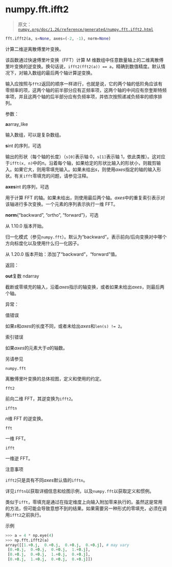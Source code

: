 # numpy.fft.ifft2

> 原文：[`numpy.org/doc/1.26/reference/generated/numpy.fft.ifft2.html`](https://numpy.org/doc/1.26/reference/generated/numpy.fft.ifft2.html)

```py
fft.ifft2(a, s=None, axes=(-2, -1), norm=None)
```

计算二维逆离散傅里叶变换。

该函数通过快速傅里叶变换（FFT）计算 M 维数组中任意数量轴上的二维离散傅里叶变换的逆变换。换句话说，`ifft2(fft2(a)) == a`，精确到数值精度。默认情况下，对输入数组的最后两个轴计算逆变换。

输入应按照与`fft2`返回的顺序一样进行，也就是说，它的两个轴的低阶角应该有零频率的项，这两个轴的前半部分应有正频率项，这两个轴的中间应有奈奎斯特频率项，并且这两个轴的后半部分应有负频率项，并依次按照递减负频率的顺序排列。

参数：

**a**array_like

输入数组，可以是复杂数组。

**s**int 的序列，可选

输出的形状（每个轴的长度）（`s[0]`表示轴 0，`s[1]`表示轴 1，依此类推）。这对应于`ifft(x, n)`中的*n*。沿着每个轴，如果给定的形状比输入的形状小，则裁剪输入。如果它大，则用零填充输入。如果未给出*s*，则使用*axes*指定的轴的输入形状。有关`ifft`零填充的问题，请参见注释。

**axes**int 的序列，可选

用于计算 FFT 的轴。如果未给出，则使用最后两个轴。*axes*中的重复索引表示对该轴进行多次变换。一个元素的序列表示执行一维 FFT。

**norm**{“backward”, “ortho”, “forward”}，可选

从 1.10.0 版本开始。 

归一化模式（参见`numpy.fft`）。默认为“backward”。表示前向/后向变换对中哪个方向标度化以及使用什么归一化因子。

从 1.20.0 版本开始：添加了“backward”，“forward”值。

返回：

**out**复数 ndarray

截断或零填充的输入，沿着*axes*指示的轴变换，或者如果未给出*axes*，则最后两个轴。

异常：

值错误

如果*s*和*axes*的长度不同，或者未给出*axes*和`len(s) != 2`。

索引错误

如果*axes*的元素大于*a*的轴数。

另请参见

`numpy.fft`

离散傅里叶变换的总体视图，定义和使用的约定。

`fft2`

前向二维 FFT，其逆变换为`ifft2`。 

`ifftn`

*n*维 FFT 的逆变换。

`fft`

一维 FFT。

`ifft`

一维逆 FFT。

注意事项

`ifft2`只是具有不同*axes*默认值的`ifftn`。

详见`ifftn`以获取详细信息和绘图示例，以及`numpy.fft`以获取定义和惯例。

类似于`ifft`，零填充是通过在指定维度上向输入附加零来执行的。虽然这是常用的方法，但可能会导致意想不到的结果。如果需要另一种形式的零填充，必须在调用`ifft2`之前执行。

示例

```py
>>> a = 4 * np.eye(4)
>>> np.fft.ifft2(a)
array([[1.+0.j,  0.+0.j,  0.+0.j,  0.+0.j], # may vary
 [0.+0.j,  0.+0.j,  0.+0.j,  1.+0.j],
 [0.+0.j,  0.+0.j,  1.+0.j,  0.+0.j],
 [0.+0.j,  1.+0.j,  0.+0.j,  0.+0.j]]) 
```
